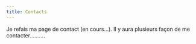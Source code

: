 ```yaml
---
title: Contacts
---
```

Je refais ma page de contact (en cours…). Il y aura plusieurs façon de me contacter.......... 